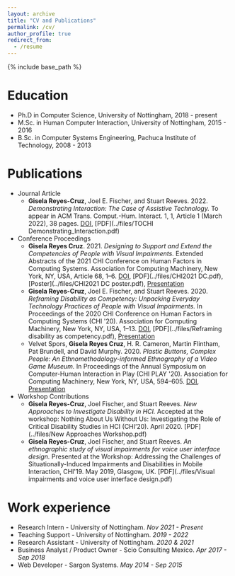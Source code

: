 ```yaml
---
layout: archive
title: "CV and Publications"
permalink: /cv/
author_profile: true
redirect_from:
  - /resume
---
```


{% include base_path %}

Education
======
* Ph.D in Computer Science, University of Nottingham, 2018 - present
* M.Sc. in Human Computer Interaction, University of Nottingham, 2015 - 2016
* B.Sc. in Computer Systems Engineering, Pachuca Institute of Technology, 2008 - 2013

Publications
======
* Journal Article
  * __Gisela Reyes-Cruz__, Joel E. Fischer, and Stuart Reeves. 2022. _Demonstrating Interaction: The Case of Assistive Technology._ To appear in ACM Trans. Comput.-Hum. Interact. 1, 1, Article 1 (March 2022), 38 pages. [DOI](https://doi.org/10.1145/3514236), [PDF](../files/TOCHI Demonstrating_Interaction.pdf)  
* Conference Proceedings
  * __Gisela Reyes Cruz__. 2021. _Designing to Support and Extend the Competencies of People with Visual Impairments._ Extended Abstracts of the 2021 CHI Conference on Human Factors in Computing Systems. Association for Computing Machinery, New York, NY, USA, Article 68, 1–6. [DOI](https://dl.acm.org/doi/10.1145/3411763.3443425), [PDF](../files/CHI2021 DC.pdf), [Poster](../files/CHI2021 DC poster.pdf), [Presentation](https://www.youtube.com/watch?v=SKjxuqtx62A)
  * __Gisela Reyes-Cruz__, Joel E. Fischer, and Stuart Reeves. 2020. _Reframing Disability as Competency: Unpacking Everyday Technology Practices of People with Visual Impairments._ In Proceedings of the 2020 CHI Conference on Human Factors in Computing Systems (CHI '20). Association for Computing Machinery, New York, NY, USA, 1–13. [DOI](https://doi.org/10.1145/3313831.3376767), [PDF](../files/Reframing disability as competency.pdf), [Presentation](https://www.youtube.com/watch?v=-Pk3MzIe9NM)
  * Velvet Spors, __Gisela Reyes Cruz__, H. R. Cameron, Martin Flintham, Pat Brundell, and David Murphy. 2020. _Plastic Buttons, Complex People: An Ethnomethodology-informed Ethnography of a Video Game Museum._ In Proceedings of the Annual Symposium on Computer-Human Interaction in Play (CHI PLAY '20). Association for Computing Machinery, New York, NY, USA, 594–605. [DOI](https://dl.acm.org/doi/10.1145/3410404.3414234), [Presentation](https://www.youtube.com/watch?v=PtE6cOWnf_I)
* Workshop Contributions
  * __Gisela Reyes-Cruz__, Joel Fischer, and Stuart Reeves. _New Approaches to Investigate Disability in HCI._ Accepted at the workshop: Nothing About Us Without Us: Investigating the Role of Critical Disability Studies in HCI (CHI’20). April 2020. [PDF](../files/New Approaches Workshop.pdf)
  * __Gisela Reyes-Cruz__, Joel Fischer, and Stuart Reeves. _An ethnographic study of visual impairments for voice user interface design._ Presented at the Workshop: Addressing the Challenges of Situationally-Induced Impairments and Disabilities in Mobile Interaction, CHI'19. May 2019, Glasgow, UK. [PDF](../files/Visual impairments and voice user interface design.pdf)

Work experience
======
* Research Intern - University of Nottingham. _Nov 2021 - Present_
* Teaching Support - University of Nottingham. _2019 - 2022_
* Research Assistant - University of Nottingham. _2020 & 2021_
* Business Analyst / Product Owner - Scio Consulting Mexico. _Apr 2017 - Sep 2018_
* Web Developer - Sargon Systems. _May 2014 - Sep 2015_
